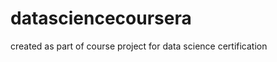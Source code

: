datasciencecoursera
===================

created as part of course project for data science certification
